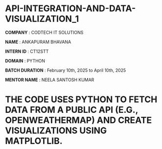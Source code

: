 # API-INTEGRATION-AND-DATA-VISUALIZATION_1

**COMPANY** : CODTECH IT SOLUTIONS

**NAME** : ANKAPURAM BHAVANA

**INTERN ID** : CT12STT

**DOMAIN** : PYTHON

**BATCH DURATION** : February 10th, 2025 to April 10th, 2025

**MENTOR NAME** : NEELA SANTOSH KUMAR

# THE CODE USES PYTHON TO FETCH DATA FROM A PUBLIC API (E.G., OPENWEATHERMAP) AND CREATE VISUALIZATIONS USING MATPLOTLIB.

